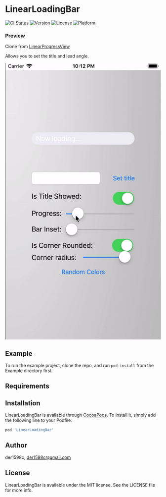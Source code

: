 # LinearLoadingBar

[![CI Status](https://img.shields.io/travis/der1598c/LinearLoadingBar.svg?style=flat)](https://travis-ci.org/der1598c/LinearLoadingBar)
[![Version](https://img.shields.io/cocoapods/v/LinearLoadingBar.svg?style=flat)](https://cocoapods.org/pods/LinearLoadingBar)
[![License](https://img.shields.io/cocoapods/l/LinearLoadingBar.svg?style=flat)](https://cocoapods.org/pods/LinearLoadingBar)
[![Platform](https://img.shields.io/cocoapods/p/LinearLoadingBar.svg?style=flat)](https://cocoapods.org/pods/LinearLoadingBar)

### Preview

Clone from [LinearProgressView](https://github.com/BiAtoms/LinearProgressView)

Allows you to set the title and lead angle.

![](https://github.com/der1598c/LinearLoadingBar/blob/master/demo.gif)

## Example

To run the example project, clone the repo, and run `pod install` from the Example directory first.

## Requirements

## Installation

LinearLoadingBar is available through [CocoaPods](https://cocoapods.org). To install
it, simply add the following line to your Podfile:

```ruby
pod 'LinearLoadingBar'
```

## Author

der1598c, der1598c@gmail.com

## License

LinearLoadingBar is available under the MIT license. See the LICENSE file for more info.
